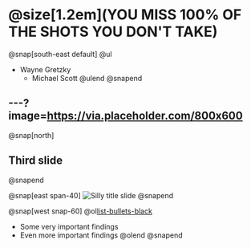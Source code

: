 # @size[1.2em](YOU MISS 100% OF THE SHOTS YOU DON'T TAKE)
@snap[south-east default]
@ul
- Wayne Gretzky
  - Michael Scott
@ulend
@snapend

---?image=https://via.placeholder.com/800x600
---

@snap[north]
## Third slide
@snapend

@snap[east span-40]
![Silly title slide](https://via.placeholder.com/800x600)
@snapend

@snap[west snap-60]
@ol[list-bullets-black](false)
- Some very important findings
- Even more important findings
@olend
@snapend
